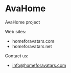 # AvaHome 

AvaHome project

Web sites: 
- homeforavatars.com
- homeforavatars.net

Contact us:
- info@homeforavatars.com
